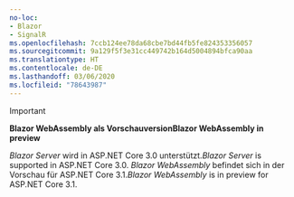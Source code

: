 ```yaml
---
no-loc:
- Blazor
- SignalR
ms.openlocfilehash: 7ccb124ee78da68cbe7bd44fb5fe824353356057
ms.sourcegitcommit: 9a129f5f3e31cc449742b164d5004894bfca90aa
ms.translationtype: HT
ms.contentlocale: de-DE
ms.lasthandoff: 03/06/2020
ms.locfileid: "78643987"
---
```

> [!IMPORTANT]
> <span data-ttu-id="b4c0a-101">**Blazor WebAssembly als Vorschauversion**</span><span class="sxs-lookup"><span data-stu-id="b4c0a-101">**Blazor WebAssembly in preview**</span></span>
>
> <span data-ttu-id="b4c0a-102">*Blazor Server* wird in ASP.NET Core 3.0 unterstützt.</span><span class="sxs-lookup"><span data-stu-id="b4c0a-102">*Blazor Server* is supported in ASP.NET Core 3.0.</span></span> <span data-ttu-id="b4c0a-103">*Blazor WebAssembly* befindet sich in der Vorschau für ASP.NET Core 3.1.</span><span class="sxs-lookup"><span data-stu-id="b4c0a-103">*Blazor WebAssembly* is in preview for ASP.NET Core 3.1.</span></span>
